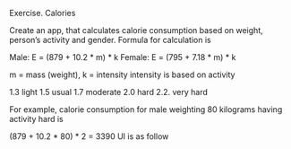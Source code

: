 Exercise. Calories

Create an app, that calculates calorie consumption based on weight, person’s activity 
and gender. Formula for calculation is

Male: E = (879 + 10.2 * m) * k
Female: E = (795 + 7.18 * m) * k

m = mass (weight), k = intensity
intensity is based on activity

1.3 light
1.5 usual
1.7 moderate
2.0 hard
2.2. very hard

For example, calorie consumption for male weighting 80 kilograms having activity 
hard is

(879 + 10.2 * 80) * 2 = 3390
UI is as follow
